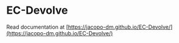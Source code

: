 # EC-Devolve

Read documentation at [https://jacopo-dm.github.io/EC-Devolve/](https://jacopo-dm.github.io/EC-Devolve/)
